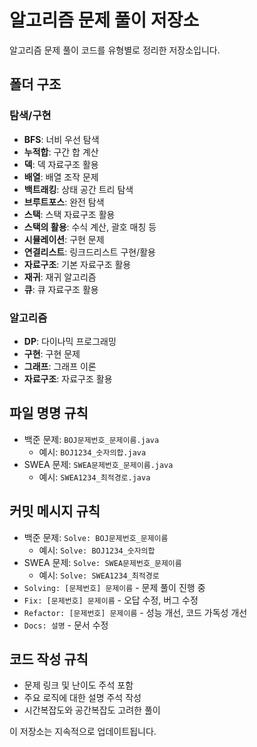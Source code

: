 # 알고리즘 문제 풀이 저장소

알고리즘 문제 풀이 코드를 유형별로 정리한 저장소입니다.

## 폴더 구조

### 탐색/구현

- **BFS**: 너비 우선 탐색
- **누적합**: 구간 합 계산
- **덱**: 덱 자료구조 활용
- **배열**: 배열 조작 문제
- **백트래킹**: 상태 공간 트리 탐색
- **브루트포스**: 완전 탐색
- **스택**: 스택 자료구조 활용
- **스택의 활용**: 수식 계산, 괄호 매칭 등
- **시뮬레이션**: 구현 문제
- **연결리스트**: 링크드리스트 구현/활용
- **자료구조**: 기본 자료구조 활용
- **재귀**: 재귀 알고리즘
- **큐**: 큐 자료구조 활용

### 알고리즘

- **DP**: 다이나믹 프로그래밍
- **구현**: 구현 문제
- **그래프**: 그래프 이론
- **자료구조**: 자료구조 활용

## 파일 명명 규칙

- 백준 문제: `BOJ문제번호_문제이름.java`
  - 예시: `BOJ1234_숫자의합.java`
- SWEA 문제: `SWEA문제번호_문제이름.java`
  - 예시: `SWEA1234_최적경로.java`

## 커밋 메시지 규칙

- 백준 문제: `Solve: BOJ문제번호_문제이름`
  - 예시: `Solve: BOJ1234_숫자의합`
- SWEA 문제: `Solve: SWEA문제번호_문제이름`
  - 예시: `Solve: SWEA1234_최적경로`
- `Solving: [문제번호] 문제이름` - 문제 풀이 진행 중
- `Fix: [문제번호] 문제이름` - 오답 수정, 버그 수정
- `Refactor: [문제번호] 문제이름` - 성능 개선, 코드 가독성 개선
- `Docs: 설명` - 문서 수정

## 코드 작성 규칙

- 문제 링크 및 난이도 주석 포함
- 주요 로직에 대한 설명 주석 작성
- 시간복잡도와 공간복잡도 고려한 풀이

이 저장소는 지속적으로 업데이트됩니다.
